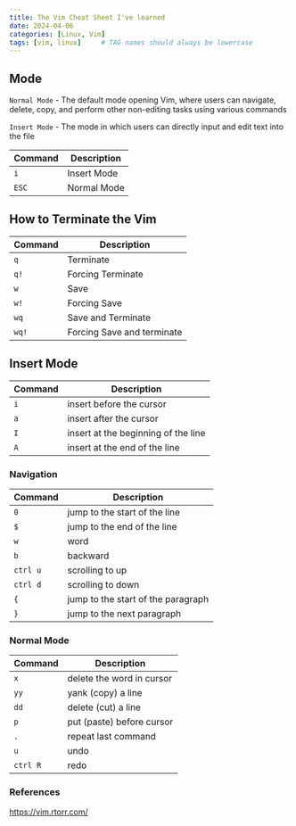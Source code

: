 ```yaml
---
title: The Vim Cheat Sheet I've learned
date: 2024-04-06
categories: [Linux, Vim]
tags: [vim, linux]     # TAG names should always be lowercase
---
```


## Mode
`Normal Mode` - The default mode opening Vim, where users can navigate, delete, copy, and perform other non-editing tasks using various commands

`Insert Mode` - The mode in which users can directly input and edit text into the file



|  Command     | Description      |
| ------------- | ------------- |
| `i` | Insert Mode |
| `ESC` | Normal Mode |

## How to Terminate the Vim

|  Command     | Description      |
| ------------- | ------------- |
| `q` | Terminate |
| `q!` | Forcing Terminate |
| `w` | Save |
| `w!` | Forcing Save |
| `wq` | Save and Terminate |
| `wq!` | Forcing Save and terminate |

## Insert Mode

|  Command     | Description      |
| ------------- | ------------- |
| `i` | insert before the cursor |
| `a` | insert after the cursor |
| `I` | insert at the beginning of the line |
| `A` | insert at the end of the line |

### Navigation

|  Command     | Description      |
| ------------- | ------------- |
| `0` | jump to the start of the line |
| `$` | jump to the end of the line |
| `w` | word |
| `b` | backward |
| `ctrl u` | scrolling to up |
| `ctrl d` | scrolling to down |
| `{` | jump to the start of the paragraph  |
| `}` | jump to the next paragraph |

### Normal Mode

|  Command     | Description      |
| ------------- | ------------- |
| `x` | delete the word in cursor |
| `yy` | yank (copy) a line |
| `dd` | delete (cut) a line |
| `p` | put (paste) before cursor |
| `.` | repeat last command |
| `u` | undo |
| `ctrl R` | redo |

### References
https://vim.rtorr.com/
